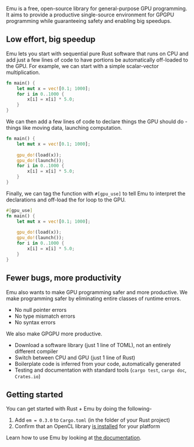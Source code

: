 Emu is a free, open-source library for general-purpose GPU programming. It aims to provide a productive single-source environment for GPGPU programming while guaranteeing safety and enabling big speedups.

## Low effort, big speedup

Emu lets you start with sequential pure Rust software that runs on CPU and add just a few lines of code to have portions be automatically off-loaded to the GPU. For example, we can start with a simple scalar-vector multiplication.

```rust
fn main() {
    let mut x = vec![0.1; 1000];
    for i in 0..1000 {
        x[i] = x[i] * 5.0;
    }
}
```

We can then add a few lines of code to declare things the GPU should do - things like moving data, launching computation.

```rust
fn main() {
    let mut x = vec![0.1; 1000];
    
    gpu_do!(load(x));
    gpu_do!(launch());
    for i in 0..1000 {
        x[i] = x[i] * 5.0;
    }
}
```

Finally, we can tag the function with `#[gpu_use]` to tell Emu to interpret the declarations and off-load the for loop to the GPU.

```rust
#[gpu_use]
fn main() {
    let mut x = vec![0.1; 1000];
    
    gpu_do!(load(x));
    gpu_do!(launch());
    for i in 0..1000 {
        x[i] = x[i] * 5.0;
    }
}
```

## Fewer bugs, more productivity

Emu also wants to make GPU programming safer and more productive. We make programming safer by eliminating entire classes of runtime errors.

- No null pointer errors
- No type mismatch errors
- No syntax errors

We also make GPGPU more productive.

- Download a software library (just 1 line of TOML), not an entirely different compiler
- Switch between CPU and GPU (just 1 line of Rust)
- Boilerplate code is inferred from your code, automatically generated
- Testing and documentation with standard tools (`cargo test`, `cargo doc`, `Crates.io`)

## Getting started

You can get started with Rust + Emu by doing the following-

1. Add `em = 0.3.0` to `Cargo.toml` (in the folder of your Rust project)
2. Confirm that an OpenCL library [is installed]() for your platform

Learn how to use Emu by looking at [the documentation](https://docs.rs/em).
